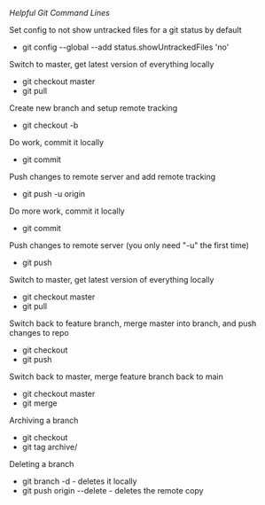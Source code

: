 *Helpful Git Command Lines*

Set config to not show untracked files for a git status by default
* git config --global --add status.showUntrackedFiles 'no'

Switch to master, get latest version of everything locally
* git checkout master
* git pull

Create new branch and setup remote tracking
* git checkout -b <branch>

Do work, commit it locally
* git commit

Push changes to remote server and add remote tracking
* git push -u origin <branch>

Do more work, commit it locally
* git commit

Push changes to remote server (you only need "-u" the first time)
* git push

Switch to master, get latest version of everything locally
* git checkout master
* git pull

Switch back to feature branch, merge master into branch, and push changes to repo
* git checkout <branch>
* git push

Switch back to master, merge feature branch back to main
* git checkout master
* git merge <branch>

Archiving a branch
* git checkout <branch>
* git tag archive/<branch>

Deleting a branch
* git branch -d <branch> - deletes it locally
* git push origin --delete <branch> - deletes the remote copy

